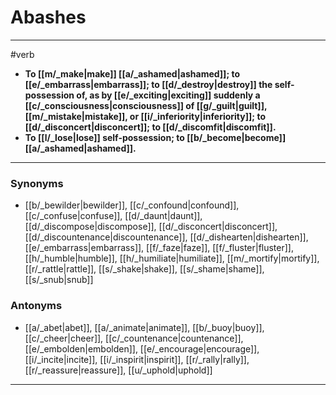 # Abashes
---
#verb
- **To [[m/_make|make]] [[a/_ashamed|ashamed]]; to [[e/_embarrass|embarrass]]; to [[d/_destroy|destroy]] the self-possession of, as by [[e/_exciting|exciting]] suddenly a [[c/_consciousness|consciousness]] of [[g/_guilt|guilt]], [[m/_mistake|mistake]], or [[i/_inferiority|inferiority]]; to [[d/_disconcert|disconcert]]; to [[d/_discomfit|discomfit]].**
- **To [[l/_lose|lose]] self-possession; to [[b/_become|become]] [[a/_ashamed|ashamed]].**
---
### Synonyms
- [[b/_bewilder|bewilder]], [[c/_confound|confound]], [[c/_confuse|confuse]], [[d/_daunt|daunt]], [[d/_discompose|discompose]], [[d/_disconcert|disconcert]], [[d/_discountenance|discountenance]], [[d/_dishearten|dishearten]], [[e/_embarrass|embarrass]], [[f/_faze|faze]], [[f/_fluster|fluster]], [[h/_humble|humble]], [[h/_humiliate|humiliate]], [[m/_mortify|mortify]], [[r/_rattle|rattle]], [[s/_shake|shake]], [[s/_shame|shame]], [[s/_snub|snub]]
### Antonyms
- [[a/_abet|abet]], [[a/_animate|animate]], [[b/_buoy|buoy]], [[c/_cheer|cheer]], [[c/_countenance|countenance]], [[e/_embolden|embolden]], [[e/_encourage|encourage]], [[i/_incite|incite]], [[i/_inspirit|inspirit]], [[r/_rally|rally]], [[r/_reassure|reassure]], [[u/_uphold|uphold]]
---
